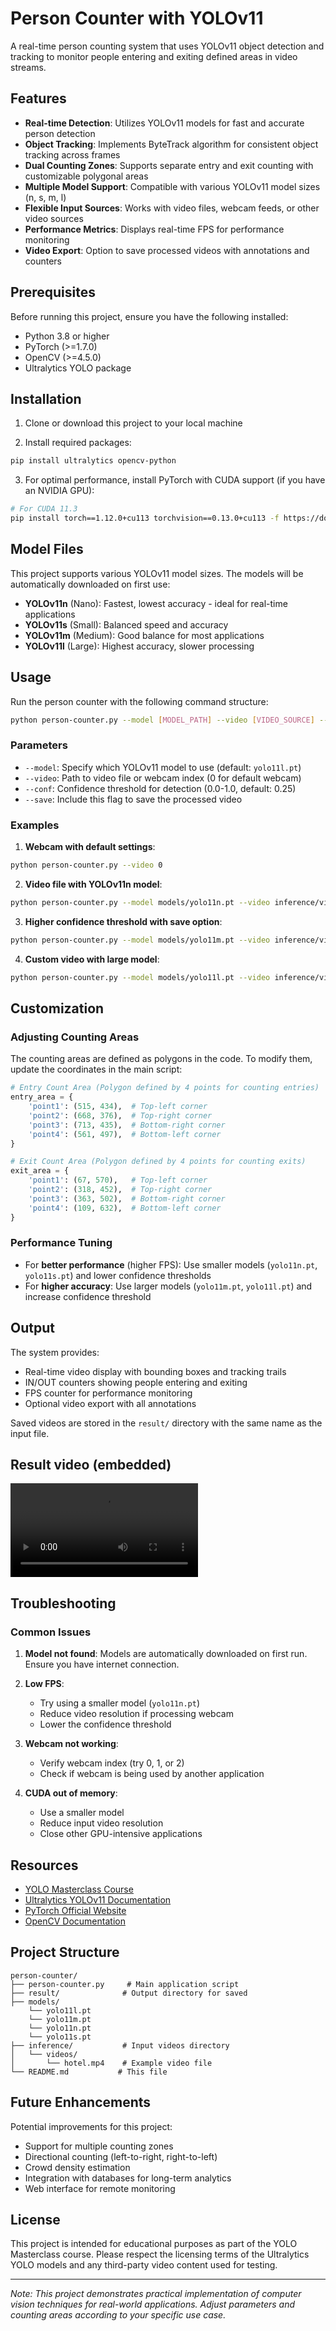 # Person Counter with YOLOv11

A real-time person counting system that uses YOLOv11 object detection and tracking to monitor people entering and exiting defined areas in video streams.

## Features

- **Real-time Detection**: Utilizes YOLOv11 models for fast and accurate person detection
- **Object Tracking**: Implements ByteTrack algorithm for consistent object tracking across frames
- **Dual Counting Zones**: Supports separate entry and exit counting with customizable polygonal areas
- **Multiple Model Support**: Compatible with various YOLOv11 model sizes (n, s, m, l)
- **Flexible Input Sources**: Works with video files, webcam feeds, or other video sources
- **Performance Metrics**: Displays real-time FPS for performance monitoring
- **Video Export**: Option to save processed videos with annotations and counters

## Prerequisites

Before running this project, ensure you have the following installed:

- Python 3.8 or higher
- PyTorch (>=1.7.0)
- OpenCV (>=4.5.0)
- Ultralytics YOLO package

## Installation

1. Clone or download this project to your local machine

2. Install required packages:

```bash
pip install ultralytics opencv-python
```

3. For optimal performance, install PyTorch with CUDA support (if you have an NVIDIA GPU):

```bash
# For CUDA 11.3
pip install torch==1.12.0+cu113 torchvision==0.13.0+cu113 -f https://download.pytorch.org/whl/torch_stable.html
```

## Model Files

This project supports various YOLOv11 model sizes. The models will be automatically downloaded on first use:

- **YOLOv11n** (Nano): Fastest, lowest accuracy - ideal for real-time applications
- **YOLOv11s** (Small): Balanced speed and accuracy
- **YOLOv11m** (Medium): Good balance for most applications
- **YOLOv11l** (Large): Highest accuracy, slower processing

## Usage

Run the person counter with the following command structure:

```bash
python person-counter.py --model [MODEL_PATH] --video [VIDEO_SOURCE] --conf [CONFIDENCE] --save
```

### Parameters

- `--model`: Specify which YOLOv11 model to use (default: `yolo11l.pt`)
- `--video`: Path to video file or webcam index (0 for default webcam)
- `--conf`: Confidence threshold for detection (0.0-1.0, default: 0.25)
- `--save`: Include this flag to save the processed video

### Examples

1. **Webcam with default settings**:
```bash
python person-counter.py --video 0
```

2. **Video file with YOLOv11n model**:
```bash
python person-counter.py --model models/yolo11n.pt --video inference/videos/hotel.mp4
```

3. **Higher confidence threshold with save option**:
```bash
python person-counter.py --model models/yolo11m.pt --video inference/videos/shopping_mall.mp4 --conf 0.5 --save
```

4. **Custom video with large model**:
```bash
python person-counter.py --model models/yolo11l.pt --video inference/videos/office.mp4 --conf 0.3
```

## Customization

### Adjusting Counting Areas

The counting areas are defined as polygons in the code. To modify them, update the coordinates in the main script:

```python
# Entry Count Area (Polygon defined by 4 points for counting entries)
entry_area = {
    'point1': (515, 434),  # Top-left corner
    'point2': (668, 376),  # Top-right corner
    'point3': (713, 435),  # Bottom-right corner
    'point4': (561, 497),  # Bottom-left corner
}

# Exit Count Area (Polygon defined by 4 points for counting exits)
exit_area = {
    'point1': (67, 570),   # Top-left corner
    'point2': (318, 452),  # Top-right corner
    'point3': (363, 502),  # Bottom-right corner
    'point4': (109, 632),  # Bottom-left corner
}
```

### Performance Tuning

- For **better performance** (higher FPS): Use smaller models (`yolo11n.pt`, `yolo11s.pt`) and lower confidence thresholds
- For **higher accuracy**: Use larger models (`yolo11m.pt`, `yolo11l.pt`) and increase confidence threshold

## Output

The system provides:
- Real-time video display with bounding boxes and tracking trails
- IN/OUT counters showing people entering and exiting
- FPS counter for performance monitoring
- Optional video export with all annotations

Saved videos are stored in the `result/` directory with the same name as the input file.

## Result video (embedded)

<video src="result/hotel.mp4" controls style="max-width: 100%;"></video>

## Troubleshooting

### Common Issues

1. **Model not found**: Models are automatically downloaded on first run. Ensure you have internet connection.

2. **Low FPS**: 
   - Try using a smaller model (`yolo11n.pt`)
   - Reduce video resolution if processing webcam
   - Lower the confidence threshold

3. **Webcam not working**:
   - Verify webcam index (try 0, 1, or 2)
   - Check if webcam is being used by another application

4. **CUDA out of memory**:
   - Use a smaller model
   - Reduce input video resolution
   - Close other GPU-intensive applications

## Resources

- [YOLO Masterclass Course](https://www.udemy.com/course/yolo-masterclass-deep-learning-computer-vision-course/)
- [Ultralytics YOLOv11 Documentation](https://docs.ultralytics.com/)
- [PyTorch Official Website](https://pytorch.org/)
- [OpenCV Documentation](https://docs.opencv.org/)

## Project Structure

```
person-counter/
├── person-counter.py     # Main application script
├── result/              # Output directory for saved 
├── models/
    └── yolo11l.pt
    └── yolo11m.pt
    └── yolo11n.pt
    └── yolo11s.pt
├── inference/           # Input videos directory
│   └── videos/
│       └── hotel.mp4    # Example video file
└── README.md           # This file
```

## Future Enhancements

Potential improvements for this project:
- Support for multiple counting zones
- Directional counting (left-to-right, right-to-left)
- Crowd density estimation
- Integration with databases for long-term analytics
- Web interface for remote monitoring

## License

This project is intended for educational purposes as part of the YOLO Masterclass course. Please respect the licensing terms of the Ultralytics YOLO models and any third-party video content used for testing.

---

*Note: This project demonstrates practical implementation of computer vision techniques for real-world applications. Adjust parameters and counting areas according to your specific use case.*
